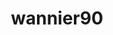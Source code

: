 ---
title: "wannier90"
layout: cache
categories: [package, develop]
meta: {"compilers": ["cce@=18.0.0", "gcc@=10.3.0", "gcc@=11.4.0", "gcc@=9.4.0", "oneapi@=2024.2.1"], "num_specs": 20, "num_specs_by_stack": {"e4s": 4, "e4s-cray-rhel": 1, "e4s-cray-sles": 1, "e4s-neoverse-v2": 5, "e4s-neoverse_v1": 3, "e4s-oneapi": 4, "e4s-power": 2, "root": 20}, "oss": ["rhel8", "sle_hpc15", "ubuntu20.04", "ubuntu22.04"], "platforms": ["linux"], "stacks": ["e4s", "e4s-cray-rhel", "e4s-cray-sles", "e4s-neoverse-v2", "e4s-neoverse_v1", "e4s-oneapi", "e4s-power", "root"], "targets": ["neoverse_v1", "neoverse_v2", "ppc64le", "x86_64_v3", "x86_64_v4"], "versions": ["3.1.0"]}
spec_details: [{"compiler": "gcc@=11.4.0", "hash": "3srzquhhrxs6janozdtmv6fxfehsuaiu", "os": "ubuntu22.04", "platform": "linux", "size": "-", "stacks": ["e4s-neoverse-v2", "root"], "target": "neoverse_v2", "variants": ["build_system=makefile", "+shared"], "versions": ["3.1.0"]}, {"compiler": "gcc@=11.4.0", "hash": "b7jwqkhncskr7huqdzpb6izgbz3zdghm", "os": "ubuntu22.04", "platform": "linux", "size": "-", "stacks": ["e4s-neoverse-v2", "root"], "target": "neoverse_v2", "variants": ["build_system=makefile", "+shared"], "versions": ["3.1.0"]}, {"compiler": "gcc@=11.4.0", "hash": "brafa6hynobnvugwfcjbpokcknfayjw5", "os": "ubuntu22.04", "platform": "linux", "size": "-", "stacks": ["e4s-neoverse_v1", "root"], "target": "neoverse_v1", "variants": ["build_system=makefile", "+shared"], "versions": ["3.1.0"]}, {"compiler": "gcc@=11.4.0", "hash": "csz2aj6zvxjzookuv7zjnszsdgqonwvd", "os": "ubuntu22.04", "platform": "linux", "size": "-", "stacks": ["e4s-neoverse-v2", "root"], "target": "neoverse_v2", "variants": ["build_system=makefile", "+shared"], "versions": ["3.1.0"]}, {"compiler": "gcc@=11.4.0", "hash": "czobbnd42ostczpyy5hwlfo7fc3s57qx", "os": "ubuntu22.04", "platform": "linux", "size": "-", "stacks": ["e4s", "root"], "target": "x86_64_v3", "variants": ["build_system=makefile", "+shared"], "versions": ["3.1.0"]}, {"compiler": "gcc@=11.4.0", "hash": "hn7qucvbqa5aft3bmxxnumwyljme537i", "os": "ubuntu22.04", "platform": "linux", "size": "-", "stacks": ["e4s-neoverse_v1", "root"], "target": "neoverse_v1", "variants": ["build_system=makefile", "+shared"], "versions": ["3.1.0"]}, {"compiler": "cce@=18.0.0", "hash": "iz3lkusuuyyrvl3cixlx66l4laflvvyz", "os": "rhel8", "platform": "linux", "size": "-", "stacks": ["e4s-cray-rhel", "root"], "target": "x86_64_v3", "variants": ["build_system=makefile", "+shared"], "versions": ["3.1.0"]}, {"compiler": "oneapi@=2024.2.1", "hash": "j7ad6he72zjgd4ymd5gnal3liwgih5nz", "os": "ubuntu22.04", "platform": "linux", "size": "-", "stacks": ["e4s-oneapi", "root"], "target": "x86_64_v3", "variants": ["build_system=makefile", "+shared"], "versions": ["3.1.0"]}, {"compiler": "oneapi@=2024.2.1", "hash": "jwwpye2a2m2jmvt3obktijec2jnc4fjj", "os": "ubuntu22.04", "platform": "linux", "size": "-", "stacks": ["e4s-oneapi", "root"], "target": "x86_64_v3", "variants": ["build_system=makefile", "+shared"], "versions": ["3.1.0"]}, {"compiler": "gcc@=11.4.0", "hash": "k3ftrvkjsuq6kis3wgosnwlap6k3jen2", "os": "ubuntu22.04", "platform": "linux", "size": "-", "stacks": ["e4s", "root"], "target": "x86_64_v3", "variants": ["build_system=makefile", "+shared"], "versions": ["3.1.0"]}, {"compiler": "gcc@=11.4.0", "hash": "oeyli53qaq4xxx3hhjehbjaeiawbwsqk", "os": "ubuntu22.04", "platform": "linux", "size": "-", "stacks": ["e4s", "root"], "target": "x86_64_v3", "variants": ["build_system=makefile", "+shared"], "versions": ["3.1.0"]}, {"compiler": "gcc@=9.4.0", "hash": "osjdjwabtfe2hx5icaoxm65d6u5ucb2r", "os": "ubuntu20.04", "platform": "linux", "size": "-", "stacks": ["e4s-power", "root"], "target": "ppc64le", "variants": ["build_system=makefile", "+shared"], "versions": ["3.1.0"]}, {"compiler": "gcc@=10.3.0", "hash": "rft6vloeqr6fntl5mqlwb3nagoqsfwke", "os": "sle_hpc15", "platform": "linux", "size": "-", "stacks": ["e4s-cray-sles", "root"], "target": "x86_64_v4", "variants": ["build_system=makefile", "+shared"], "versions": ["3.1.0"]}, {"compiler": "gcc@=11.4.0", "hash": "tiulndpuyohcccwy4lce75ivqrynvjxr", "os": "ubuntu22.04", "platform": "linux", "size": "-", "stacks": ["e4s-neoverse-v2", "root"], "target": "neoverse_v2", "variants": ["build_system=makefile", "+shared"], "versions": ["3.1.0"]}, {"compiler": "gcc@=11.4.0", "hash": "um5zyajhdrpfzozaorhr662mqmdth3q2", "os": "ubuntu22.04", "platform": "linux", "size": "-", "stacks": ["e4s", "root"], "target": "x86_64_v3", "variants": ["build_system=makefile", "+shared"], "versions": ["3.1.0"]}, {"compiler": "gcc@=11.4.0", "hash": "yep3tgtya2nybgfj7tbo7wgxhgcn66q5", "os": "ubuntu22.04", "platform": "linux", "size": "-", "stacks": ["e4s-neoverse_v1", "root"], "target": "neoverse_v1", "variants": ["build_system=makefile", "+shared"], "versions": ["3.1.0"]}, {"compiler": "gcc@=9.4.0", "hash": "yuwgkoxonjecuxux6p4zrizxvadtb7pr", "os": "ubuntu20.04", "platform": "linux", "size": "-", "stacks": ["e4s-power", "root"], "target": "ppc64le", "variants": ["build_system=makefile", "+shared"], "versions": ["3.1.0"]}, {"compiler": "oneapi@=2024.2.1", "hash": "yvns5hc3viplbjjm2zohrn7qagnon7yj", "os": "ubuntu22.04", "platform": "linux", "size": "-", "stacks": ["e4s-oneapi", "root"], "target": "x86_64_v3", "variants": ["build_system=makefile", "+shared"], "versions": ["3.1.0"]}, {"compiler": "gcc@=11.4.0", "hash": "zeyn525oregj4u6jt46mhv5xxh5ceb2p", "os": "ubuntu22.04", "platform": "linux", "size": "-", "stacks": ["e4s-neoverse-v2", "root"], "target": "neoverse_v2", "variants": ["build_system=makefile", "+shared"], "versions": ["3.1.0"]}, {"compiler": "oneapi@=2024.2.1", "hash": "zovnt4dgbo4mi2y6lglw2lmsdjc3kdux", "os": "ubuntu22.04", "platform": "linux", "size": "-", "stacks": ["e4s-oneapi", "root"], "target": "x86_64_v3", "variants": ["build_system=makefile", "+shared"], "versions": ["3.1.0"]}]
---
